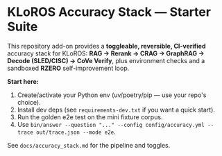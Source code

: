 # KLoROS Accuracy Stack — Starter Suite

This repository add-on provides a **toggleable, reversible, CI-verified** accuracy stack for KLoROS:
**RAG → Rerank → CRAG → GraphRAG → Decode (SLED/CISC) → CoVe Verify**, plus environment checks and a sandboxed **RZERO** self-improvement loop.

**Start here:**
1. Create/activate your Python env (uv/poetry/pip — use your repo's choice).
2. Install dev deps (see `requirements-dev.txt` if you want a quick start).
3. Run the golden e2e test on the mini fixture corpus.
4. Use `bin/answer --question "..." --config config/accuracy.yml --trace out/trace.json --mode e2e`.

See `docs/accuracy_stack.md` for the pipeline and toggles.
